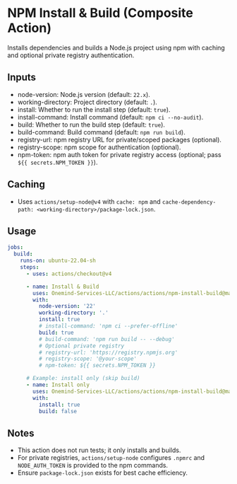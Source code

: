 # NPM Install & Build (Composite Action)

Installs dependencies and builds a Node.js project using npm with caching and optional private registry authentication.

## Inputs

- node-version: Node.js version (default: `22.x`).
- working-directory: Project directory (default: `.`).
- install: Whether to run the install step (default: `true`).
- install-command: Install command (default: `npm ci --no-audit`).
- build: Whether to run the build step (default: `true`).
- build-command: Build command (default: `npm run build`).
- registry-url: npm registry URL for private/scoped packages (optional).
- registry-scope: npm scope for authentication (optional).
- npm-token: npm auth token for private registry access (optional; pass `${{ secrets.NPM_TOKEN }}`).

## Caching

- Uses `actions/setup-node@v4` with `cache: npm` and `cache-dependency-path: <working-directory>/package-lock.json`.

## Usage

```yaml
jobs:
  build:
    runs-on: ubuntu-22.04-sh
    steps:
      - uses: actions/checkout@v4

      - name: Install & Build
        uses: Onemind-Services-LLC/actions/actions/npm-install-build@master
        with:
          node-version: '22'
          working-directory: '.'
          install: true
          # install-command: 'npm ci --prefer-offline'
          build: true
          # build-command: 'npm run build -- --debug'
          # Optional private registry
          # registry-url: 'https://registry.npmjs.org'
          # registry-scope: '@your-scope'
          # npm-token: ${{ secrets.NPM_TOKEN }}

      # Example: install only (skip build)
      - name: Install only
        uses: Onemind-Services-LLC/actions/actions/npm-install-build@master
        with:
          install: true
          build: false
```

## Notes

- This action does not run tests; it only installs and builds.
- For private registries, `actions/setup-node` configures `.npmrc` and `NODE_AUTH_TOKEN` is provided to the npm commands.
- Ensure `package-lock.json` exists for best cache efficiency.

